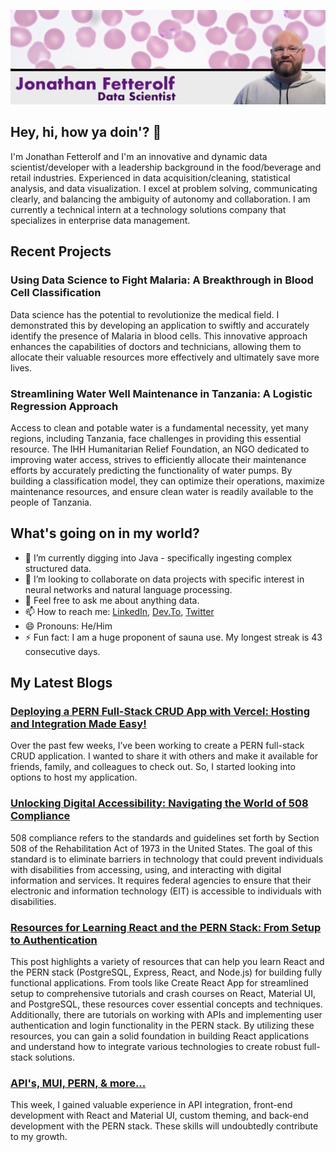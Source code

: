 ![my_title](my_title.png)

## Hey, hi, how ya doin'? 👋

I'm Jonathan Fetterolf and I'm an innovative and dynamic data scientist/developer with a leadership background in the food/beverage and retail industries. Experienced in data acquisition/cleaning, statistical analysis, and data visualization. I excel at problem solving, communicating clearly, and balancing the ambiguity of autonomy and collaboration. I am currently a technical intern at a technology solutions company that specializes in enterprise data management. 

## Recent Projects

### Using Data Science to Fight Malaria: A Breakthrough in Blood Cell Classification
Data science has the potential to revolutionize the medical field. I demonstrated this by developing an application to swiftly and accurately identify the presence of Malaria in blood cells. This innovative approach enhances the capabilities of doctors and technicians, allowing them to allocate their valuable resources more effectively and ultimately save more lives.

### Streamlining Water Well Maintenance in Tanzania: A Logistic Regression Approach
Access to clean and potable water is a fundamental necessity, yet many regions, including Tanzania, face challenges in providing this essential resource. The IHH Humanitarian Relief Foundation, an NGO dedicated to improving water access, strives to efficiently allocate their maintenance efforts by accurately predicting the functionality of water pumps. By building a classification model, they can optimize their operations, maximize maintenance resources, and ensure clean water is readily available to the people of Tanzania.

## What's going on in my world?

- 🌱 I’m currently digging into Java - specifically ingesting complex structured data.
- 👯 I’m looking to collaborate on data projects with specific interest in neural networks and natural language processing. 
- 💬 Feel free to ask me about anything data.
- 📫 How to reach me: [LinkedIn](https://www.linkedin.com/in/jonathanfetterolf/), [Dev.To](https://dev.to/fetterollie), [Twitter](https://twitter.com/fetterollie)
- 😄 Pronouns: He/Him
- ⚡ Fun fact: I am a huge proponent of sauna use. My longest streak is 43 consecutive days.

## My Latest Blogs

### [Deploying a PERN Full-Stack CRUD App with Vercel: Hosting and Integration Made Easy!](https://dev.to/fetterollie/deploying-a-pern-full-stack-crud-app-with-vercel-hosting-and-integration-made-easy-44fk)
Over the past few weeks, I’ve been working to create a PERN full-stack CRUD application. I wanted to share it with others and make it available for friends, family, and colleagues to check out. So, I started looking into options to host my application.

### [Unlocking Digital Accessibility: Navigating the World of 508 Compliance](https://dev.to/fetterollie/unlocking-digital-accessibility-navigating-the-world-of-508-compliance-4e6c)
508 compliance refers to the standards and guidelines set forth by Section 508 of the Rehabilitation Act of 1973 in the United States. The goal of this standard is to eliminate barriers in technology that could prevent individuals with disabilities from accessing, using, and interacting with digital information and services. It requires federal agencies to ensure that their electronic and information technology (EIT) is accessible to individuals with disabilities.

### [Resources for Learning React and the PERN Stack: From Setup to Authentication](https://dev.to/fetterollie/resources-for-learning-react-and-the-pern-stack-from-setup-to-authentication-92c)
This post highlights a variety of resources that can help you learn React and the PERN stack (PostgreSQL, Express, React, and Node.js) for building fully functional applications. From tools like Create React App for streamlined setup to comprehensive tutorials and crash courses on React, Material UI, and PostgreSQL, these resources cover essential concepts and techniques. Additionally, there are tutorials on working with APIs and implementing user authentication and login functionality in the PERN stack. By utilizing these resources, you can gain a solid foundation in building React applications and understand how to integrate various technologies to create robust full-stack solutions.

### [API's, MUI, PERN, & more...](https://dev.to/fetterollie/apis-mui-pern-more-2i19)
This week, I gained valuable experience in API integration, front-end development with React and Material UI, custom theming, and back-end development with the PERN stack. These skills will undoubtedly contribute to my growth.
